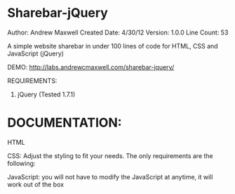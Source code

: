 Sharebar-jQuery
===============

Author: Andrew Maxwell
Created Date: 4/30/12
Version: 1.0.0
Line Count: 53

A simple website sharebar in under 100 lines of code for HTML, CSS and JavaScript (jQuery)

DEMO:
http://labs.andrewcmaxwell.com/sharebar-jquery/

REQUIREMENTS:
1. jQuery (Tested 1.7.1)


DOCUMENTATION:
==============
HTML

CSS:
Adjust the styling to fit your needs. The only requirements are the following:

JavaScript:
you will not have to modify the JavaScript at anytime, it will work out of the box